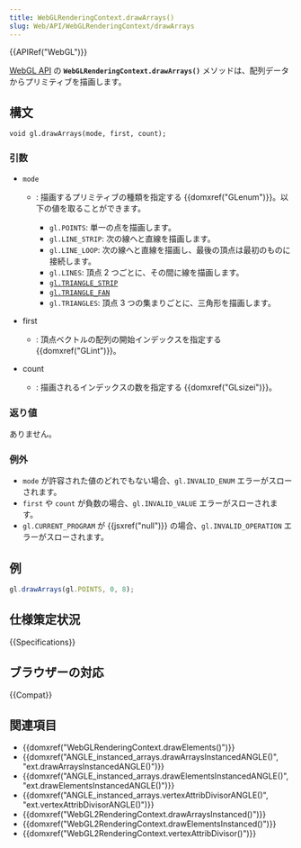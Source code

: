 ```yaml
---
title: WebGLRenderingContext.drawArrays()
slug: Web/API/WebGLRenderingContext/drawArrays
---
```


{{APIRef("WebGL")}}

[WebGL API](/ja/docs/Web/API/WebGL_API) の **`WebGLRenderingContext.drawArrays()`** メソッドは、配列データからプリミティブを描画します。

## 構文

```
void gl.drawArrays(mode, first, count);
```

### 引数

- `mode`

  - : 描画するプリミティブの種類を指定する {{domxref("GLenum")}}。以下の値を取ることができます。

    - `gl.POINTS`: 単一の点を描画します。
    - `gl.LINE_STRIP`: 次の線へと直線を描画します。
    - `gl.LINE_LOOP`: 次の線へと直線を描画し、最後の頂点は最初のものに接続します。
    - `gl.LINES`: 頂点 2 つごとに、その間に線を描画します。
    - [`gl.TRIANGLE_STRIP`](https://en.wikipedia.org/wiki/Triangle_strip)
    - [`gl.TRIANGLE_FAN`](https://en.wikipedia.org/wiki/Triangle_fan)
    - `gl.TRIANGLES`: 頂点 3 つの集まりごとに、三角形を描画します。

- first
  - : 頂点ベクトルの配列の開始インデックスを指定する {{domxref("GLint")}}。
- count
  - : 描画されるインデックスの数を指定する {{domxref("GLsizei")}}。

### 返り値

ありません。

### 例外

- `mode` が許容された値のどれでもない場合、`gl.INVALID_ENUM` エラーがスローされます。
- `first` や `count` が負数の場合、`gl.INVALID_VALUE` エラーがスローされます。
- `gl.CURRENT_PROGRAM` が {{jsxref("null")}} の場合、`gl.INVALID_OPERATION` エラーがスローされます。

## 例

```js
gl.drawArrays(gl.POINTS, 0, 8);
```

## 仕様策定状況

{{Specifications}}

## ブラウザーの対応

{{Compat}}

## 関連項目

- {{domxref("WebGLRenderingContext.drawElements()")}}
- {{domxref("ANGLE_instanced_arrays.drawArraysInstancedANGLE()", "ext.drawArraysInstancedANGLE()")}}
- {{domxref("ANGLE_instanced_arrays.drawElementsInstancedANGLE()", "ext.drawElementsInstancedANGLE()")}}
- {{domxref("ANGLE_instanced_arrays.vertexAttribDivisorANGLE()", "ext.vertexAttribDivisorANGLE()")}}
- {{domxref("WebGL2RenderingContext.drawArraysInstanced()")}}
- {{domxref("WebGL2RenderingContext.drawElementsInstanced()")}}
- {{domxref("WebGL2RenderingContext.vertexAttribDivisor()")}}
